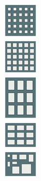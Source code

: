 <p align="center">
  <img src="https://github.com/Zero-Fall-Studios/aseprite/blob/main/guides/panels/panels-16x16.png" alt="Example Image" width="100">
</p>
<p align="center">
  <img src="https://github.com/Zero-Fall-Studios/aseprite/blob/main/guides/panels/panels-32x32.png" alt="Example Image" width="100">
</p>
<p align="center">
  <img src="https://github.com/Zero-Fall-Studios/aseprite/blob/main/guides/panels/panels-32x48.png" alt="Example Image" width="100">
</p>
<p align="center">
  <img src="https://github.com/Zero-Fall-Studios/aseprite/blob/main/guides/panels/panels-48x32.png" alt="Example Image" width="100">
</p>
<p align="center">
  <img src="https://github.com/Zero-Fall-Studios/aseprite/blob/main/guides/panels/panels-various.png" alt="Example Image" width="100">
</p>
